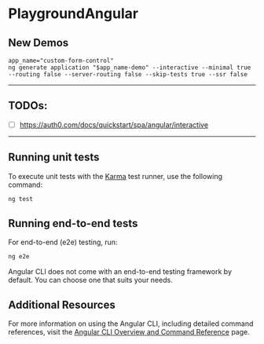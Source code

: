 # PlaygroundAngular

## New Demos
```shell
app_name="custom-form-control"
ng generate application "$app_name-demo" --interactive --minimal true --routing false --server-routing false --skip-tests true --ssr false
```

---

## TODOs:
* [ ] https://auth0.com/docs/quickstart/spa/angular/interactive

---

## Running unit tests

To execute unit tests with the [Karma](https://karma-runner.github.io) test runner, use the following command:

```bash
ng test
```

## Running end-to-end tests

For end-to-end (e2e) testing, run:

```bash
ng e2e
```

Angular CLI does not come with an end-to-end testing framework by default. You can choose one that suits your needs.

## Additional Resources

For more information on using the Angular CLI, including detailed command references, visit the [Angular CLI Overview and Command Reference](https://angular.dev/tools/cli) page.
